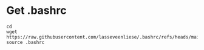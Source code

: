 # Get .bashrc
```
cd
wget https://raw.githubusercontent.com/lasseveenliese/.bashrc/refs/heads/main/.bashrc
source .bashrc
```
